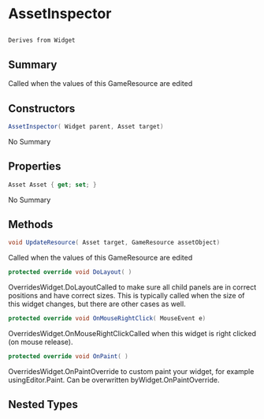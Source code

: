 # AssetInspector

## 
```c#
Derives from Widget
```

## Summary

Called when the values of this GameResource are edited
## Constructors

```c#
AssetInspector( Widget parent, Asset target) 
```
No Summary
## Properties

```c#
Asset Asset { get; set; } 
```
No Summary
## Methods

```c#
void UpdateResource( Asset target, GameResource assetObject) 
```
Called when the values of this GameResource are edited
```c#
protected override void DoLayout( ) 
```
OverridesWidget.DoLayoutCalled to make sure all child panels are in correct positions and have correct sizes.
This is typically called when the size of this widget changes, but there are other cases as well.
```c#
protected override void OnMouseRightClick( MouseEvent e) 
```
OverridesWidget.OnMouseRightClickCalled when this widget is right clicked (on mouse release).
```c#
protected override void OnPaint( ) 
```
OverridesWidget.OnPaintOverride to custom paint your widget, for example usingEditor.Paint. Can be overwritten byWidget.OnPaintOverride.
## Nested Types

